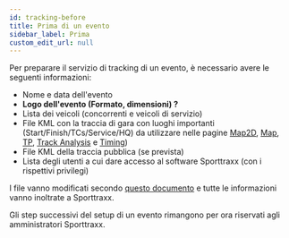 ```yaml
---
id: tracking-before
title: Prima di un evento
sidebar_label: Prima
custom_edit_url: null
---
```

Per preparare il servizio di tracking di un evento, è necessario avere le seguenti informazioni:
* Nome e data dell'evento
* **Logo dell'evento (Formato, dimensioni) ?**
* Lista dei veicoli (concorrenti e veicoli di servizio)
* File KML con la traccia di gara con luoghi importanti (Start/Finish/TCs/Service/HQ) da utilizzare nelle pagine [Map2D](map2d), [Map](map), [TP](tp), [Track Analysis](trackanalysis) e [Timing](../timing/timing))
* File KML della traccia pubblica (se prevista)
* Lista degli utenti a cui dare accesso al software Sporttraxx (con i rispettivi privilegi)

I file vanno modificati secondo [questo documento](../kml_files) e tutte le informazioni vanno inoltrate a Sporttraxx.

Gli step successivi del setup di un evento rimangono per ora riservati agli amministratori Sporttraxx.
